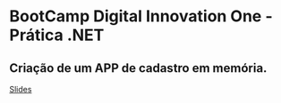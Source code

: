 # BootCamp Digital Innovation One - Prática .NET

## Criação de um APP de cadastro em memória.

[Slides](dio-dotnet-poo-lab-2.pdf)
